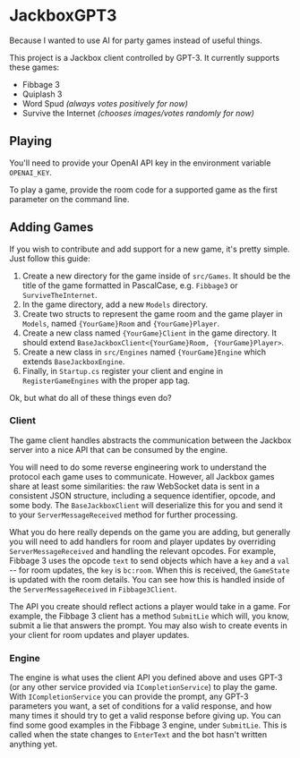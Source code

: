 # JackboxGPT3

Because I wanted to use AI for party games instead of useful things.

This project is a Jackbox client controlled by GPT-3. It currently supports these games:

- Fibbage 3
- Quiplash 3
- Word Spud _(always votes positively for now)_
- Survive the Internet _(chooses images/votes randomly for now)_

## Playing

You'll need to provide your OpenAI API key in the environment variable `OPENAI_KEY`.

To play a game, provide the room code for a supported game as the first parameter on the command line.

## Adding Games

If you wish to contribute and add support for a new game, it's pretty simple. Just follow this guide:

1. Create a new directory for the game inside of `src/Games`. It should be the title of the game formatted in PascalCase, e.g. `Fibbage3` or `SurviveTheInternet`.
2. In the game directory, add a new `Models` directory.
3. Create two structs to represent the game room and the game player in `Models`, named `{YourGame}Room` and `{YourGame}Player`.
4. Create a new class named `{YourGame}Client` in the game directory. It should extend `BaseJackboxClient<{YourGame}Room, {YourGame}Player>`.
5. Create a new class in `src/Engines` named `{YourGame}Engine` which extends `BaseJackboxEngine`.
6. Finally, in `Startup.cs` register your client and engine in `RegisterGameEngines` with the proper app tag.

Ok, but what do all of these things even do?

### Client

The game client handles abstracts the communication between the Jackbox server into a nice API that can be consumed by the engine.

You will need to do some reverse engineering work to understand the protocol each game uses to communicate. However, all Jackbox games share at least some similarities: the raw WebSocket data is sent in a consistent JSON structure, including a sequence identifier, opcode, and some body. The `BaseJackboxClient` will deserialize this for you and send it to your `ServerMessageReceived` method for further processing.

What you do here really depends on the game you are adding, but generally you will need to add handlers for room and player updates by overriding `ServerMessageReceived` and handling the relevant opcodes. For example, Fibbage 3 uses the opcode `text` to send objects which have a `key` and a `val` -- for room updates, the `key` is `bc:room`. When this is received, the `GameState` is updated with the room details. You can see how this is handled inside of the `ServerMessageReceived` in `Fibbage3Client`.

The API you create should reflect actions a player would take in a game. For example, the Fibbage 3 client has a method `SubmitLie` which will, you know, submit a lie that answers the prompt. You may also wish to create events in your client for room updates and player updates.

### Engine

The engine is what uses the client API you defined above and uses GPT-3 (or any other service provided via `ICompletionService`) to play the game. With `ICompletionService` you can provide the prompt, any GPT-3 parameters you want, a set of conditions for a valid response, and how many times it should try to get a valid response before giving up. You can find some good examples in the Fibbage 3 engine, under `SubmitLie`. This is called when the state changes to `EnterText` and the bot hasn't written anything yet.
